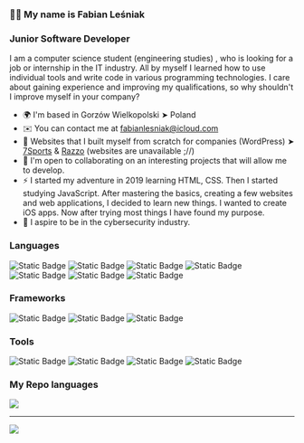 ### 🙋‍♂️ My name is Fabian Leśniak
### Junior Software Developer<br/>
I am a computer science student (engineering studies) , who is looking for a job or internship in the IT industry. All by myself I learned how to use individual tools and write code in various programming technologies. I care about gaining experience and improving my qualifications, so why shouldn't I improve myself in your company?
* 🌍  I'm based in Gorzów Wielkopolski ➤ Poland
* ✉️  You can contact me at [fabianlesniak@icloud.com](mailto:fabianlesniak@icloud.com)
* 🚀  Websites that I built myself from scratch for companies (WordPress) ➤ [7Sports](https://7sports.pl) & [Razzo](https://razzo.com.pl) (websites are unavailable ;//)
* 🤝  I'm open to collaborating on an interesting projects that will allow me to develop.
* ⚡️  I started my adventure in 2019 learning HTML, CSS. Then I started studying JavaScript. After mastering the basics, creating a few websites and web applications, I decided to learn new things. I wanted to create iOS apps. Now after trying most things I have found my purpose.
* 🧠  I aspire to be in the cybersecurity industry.
  
### Languages
<p align="left">
<img alt="Static Badge" src="https://img.shields.io/badge/Swift-orange?style=for-the-badge">
<img alt="Static Badge" src="https://img.shields.io/badge/HTML-orangered?style=for-the-badge">
<img alt="Static Badge" src="https://img.shields.io/badge/CSS-dodgerblue?style=for-the-badge">
<img alt="Static Badge" src="https://img.shields.io/badge/JavaScript-yellow?style=for-the-badge">
<img alt="Static Badge" src="https://img.shields.io/badge/SQL-steelblue?style=for-the-badge">
<img alt="Static Badge" src="https://img.shields.io/badge/PHP-indigo?style=for-the-badge">
<img alt="Static Badge" src="https://img.shields.io/badge/C++-crimson?style=for-the-badge">
</p>

### Frameworks
<p align="left">
<img alt="Static Badge" src="https://img.shields.io/badge/SwiftUI-blue?style=for-the-badge">
<img alt="Static Badge" src="https://img.shields.io/badge/Sass-mediumvioletred?style=for-the-badge">
<!-- <img alt="Static Badge" src="https://img.shields.io/badge/-cadetblue?style=for-the-badge">
<img alt="Static Badge" src="https://img.shields.io/badge/-forestgreen?style=for-the-badge">
<img alt="Static Badge" src="https://img.shields.io/badge/-royalblue?style=for-the-badge"> -->
<img alt="Static Badge" src="https://img.shields.io/badge/MySQL-steel?style=for-the-badge">
</p>

### Tools
<p align="left">
<img alt="Static Badge" src="https://img.shields.io/badge/Git-coral?style=for-the-badge">
<img alt="Static Badge" src="https://img.shields.io/badge/WordPress-darkcyan?style=for-the-badge">
<img alt="Static Badge" src="https://img.shields.io/badge/phpMyAdmin-chocolate?style=for-the-badge">
<img alt="Static Badge" src="https://img.shields.io/badge/PrestaShop-lightslategray?style=for-the-badge">
</p>

### My Repo languages
![](https://github-readme-stats.vercel.app/api/top-langs/?username=savaqe21&theme=radical&hide_border=true&include_all_commits=false&count_private=false&layout=compact)

---
[![](https://visitcount.itsvg.in/api?id=savaqe21&icon=2&color=12)](https://visitcount.itsvg.in)
